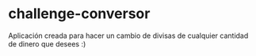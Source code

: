 # challenge-conversor
 Aplicación creada para hacer un cambio de divisas de cualquier cantidad de dinero que desees :)
